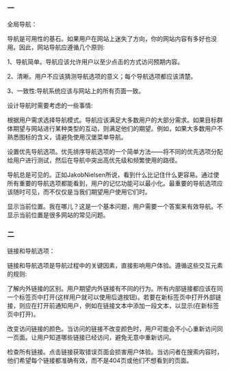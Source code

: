 ### 一

全局导航：

导航是可用性的基石。如果用户在网站上迷失了方向，你的网站内容有多好也没用。因此，网站导航应遵循几个原则:

1、导航简单。导航应该允许用户以至少点击的方式访问预期内容。

2、清晰。用户不应该猜测导航选项的意义；每个导航选项都应该清楚。

3、一致性:导航系统应该与网站上的所有页面一致。

设计导航时需要考虑的一些事情:

根据用户需求选择导航模式。导航应该满足大多数用户的大部分需求。如果目标群体期望与网站进行某种类型的互动，则满足他们的期望。例如，如果大多数用户不熟悉图标的含义，请避免使用汉堡菜单导航。

设置优先导航选项。优先排序导航选项的一个简单方法——将不同的优先选项分配给用户进行测试，然后在导航中突出高优先级和频繁使用的路径。

导航总是可见的。正如JakobNielsen所说，看到什么比记住什么更容易。通过使所有重要的导航选项都能看到，用户的记忆功能可以最小化。最重要的导航选项应该随时可见，而不仅仅是当我们期望用户使用它们时。

显示当前位置。我在哪儿？这是一个基本问题，用户需要一个答案来有效导航。不显示当前位置是很多网站的常见问题。

### 二

链接和导航选项：

链接和导航选项是导航过程中的关键因素，直接影响用户体验。遵循这些交互元素的规则:

了解内外链接的区别。用户期望内外链接有不同的行为。所有内部链接都应该在同一个标签页中打开(这样用户就可以使用后退按钮)。若要在新标签页中打开外部链接，则应在打开前通知用户，例如在链接文本中添加一段文本，以显示(在新标签页中打开)。

改变访问链接的颜色。当访问的链接不改变颜色时，用户可能会不小心重新访问同一页面。让用户知道哪些链接已经访问，避免无意中重新访问。

检查所有链接。点击链接获取错误页面会损害用户体验。当访问者在搜索内容时，他们希望每个链接都准确有效，而不是404页或他们不想看到的页面。